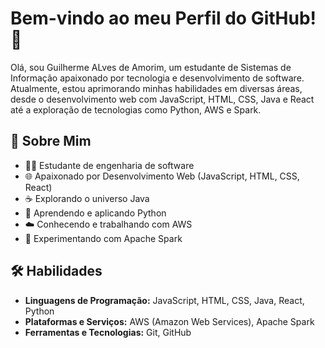 # Bem-vindo ao meu Perfil do GitHub! 👋

Olá, sou Guilherme ALves de Amorim, um estudante de Sistemas de Informação apaixonado por tecnologia e desenvolvimento de software. Atualmente, estou aprimorando minhas habilidades em diversas áreas, desde o desenvolvimento web com JavaScript, HTML, CSS, Java e React até a exploração de tecnologias como Python, AWS e Spark.

## 🚀 Sobre Mim

- 👨‍💻 Estudante de engenharia de software
- 🌐 Apaixonado por Desenvolvimento Web (JavaScript, HTML, CSS, React)
- ☕ Explorando o universo Java
- 🐍 Aprendendo e aplicando Python
- ☁️ Conhecendo e trabalhando com AWS
- 🚀 Experimentando com Apache Spark

## 🛠️ Habilidades

- **Linguagens de Programação:** JavaScript, HTML, CSS, Java, React, Python
- **Plataformas e Serviços:** AWS (Amazon Web Services), Apache Spark
- **Ferramentas e Tecnologias:** Git, GitHub
